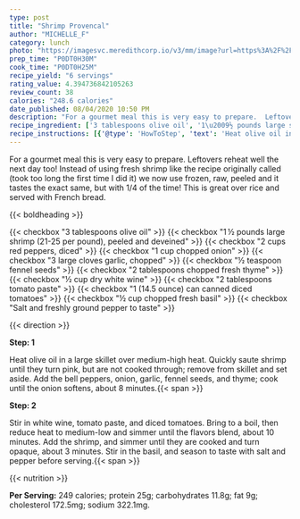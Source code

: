```yaml
---
type: post
title: "Shrimp Provencal"
author: "MICHELLE_F"
category: lunch
photo: "https://imagesvc.meredithcorp.io/v3/mm/image?url=https%3A%2F%2Fimages.media-allrecipes.com%2Fuserphotos%2F5477179.jpg"
prep_time: "P0DT0H30M"
cook_time: "P0DT0H25M"
recipe_yield: "6 servings"
rating_value: 4.394736842105263
review_count: 38
calories: "248.6 calories"
date_published: 08/04/2020 10:50 PM
description: "For a gourmet meal this is very easy to prepare.  Leftovers reheat well the next day too!  Instead of using fresh shrimp like the recipe originally called (took too long the first time I did it) we now use frozen, raw, peeled and it tastes the exact same, but with 1/4 of the time! This is great over rice and served with French bread."
recipe_ingredient: ['3 tablespoons olive oil', '1\u2009½ pounds large shrimp (21-25 per pound), peeled and deveined', '2 cups red peppers, diced', '1 cup chopped onion', '3 large cloves garlic, chopped', '½ teaspoon fennel seeds', '2 tablespoons chopped fresh thyme', '½ cup dry white wine', '2 tablespoons tomato paste', '1 (14.5 ounce) can canned diced tomatoes', '½ cup chopped fresh basil', 'Salt and freshly ground pepper to taste']
recipe_instructions: [{'@type': 'HowToStep', 'text': 'Heat olive oil in a large skillet over medium-high heat. Quickly saute shrimp until they turn pink, but are not cooked through; remove from skillet and set aside.  Add the bell peppers, onion, garlic, fennel seeds, and thyme; cook until the onion softens, about 8 minutes.\n'}, {'@type': 'HowToStep', 'text': 'Stir in white wine, tomato paste, and diced tomatoes.  Bring to a boil, then reduce heat to medium-low and simmer until the flavors blend, about 10 minutes.  Add the shrimp, and simmer until they are cooked and turn opaque, about 3 minutes.  Stir in the basil, and season to taste with salt and pepper before serving.\n'}]
---
```


For a gourmet meal this is very easy to prepare.  Leftovers reheat well the next day too!  Instead of using fresh shrimp like the recipe originally called (took too long the first time I did it) we now use frozen, raw, peeled and it tastes the exact same, but with 1/4 of the time! This is great over rice and served with French bread. 

{{< boldheading >}}

{{< checkbox "3 tablespoons olive oil" >}}
{{< checkbox "1 ½ pounds large shrimp (21-25 per pound), peeled and deveined" >}}
{{< checkbox "2 cups red peppers, diced" >}}
{{< checkbox "1 cup chopped onion" >}}
{{< checkbox "3 large cloves garlic, chopped" >}}
{{< checkbox "½ teaspoon fennel seeds" >}}
{{< checkbox "2 tablespoons chopped fresh thyme" >}}
{{< checkbox "½ cup dry white wine" >}}
{{< checkbox "2 tablespoons tomato paste" >}}
{{< checkbox "1 (14.5 ounce) can canned diced tomatoes" >}}
{{< checkbox "½ cup chopped fresh basil" >}}
{{< checkbox "Salt and freshly ground pepper to taste" >}}


{{< direction >}}

**Step: 1**

Heat olive oil in a large skillet over medium-high heat. Quickly saute shrimp until they turn pink, but are not cooked through; remove from skillet and set aside.  Add the bell peppers, onion, garlic, fennel seeds, and thyme; cook until the onion softens, about 8 minutes.{{< span >}}

**Step: 2**

Stir in white wine, tomato paste, and diced tomatoes.  Bring to a boil, then reduce heat to medium-low and simmer until the flavors blend, about 10 minutes.  Add the shrimp, and simmer until they are cooked and turn opaque, about 3 minutes.  Stir in the basil, and season to taste with salt and pepper before serving.{{< span >}}

{{< nutrition >}}

**Per Serving:** 249 calories; protein 25g; carbohydrates 11.8g; fat 9g; cholesterol 172.5mg; sodium 322.1mg.